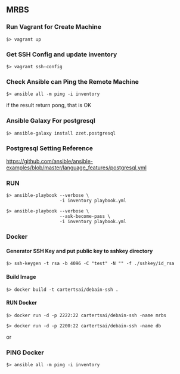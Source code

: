 MRBS
-----------

### Run Vagrant for Create Machine
```
$> vagrant up
```

### Get SSH Config and update inventory
```
$> vagrant ssh-config
```

### Check Ansible can Ping the Remote Machine
```
$> ansible all -m ping -i inventory
```

if the result return pong, that is OK

###  Ansible Galaxy For postgresql
```
$> ansible-galaxy install zzet.postgresql
```

### Postgresql Setting Reference
https://github.com/ansible/ansible-examples/blob/master/language_features/postgresql.yml

### RUN
```
$> ansible-playbook --verbose \
                    -i inventory playbook.yml
```

```
$> ansible-playbook --verbose \
                    --ask-become-pass \
                    -i inventory playbook.yml
```


### Docker
#### Generator SSH Key and put public key to sshkey directory
```
$> ssh-keygen -t rsa -b 4096 -C "test" -N "" -f ./sshkey/id_rsa
```

#### Build Image
```
$> docker build -t cartertsai/debain-ssh .
```

#### RUN Docker 
```
$> docker run -d -p 2222:22 cartertsai/debain-ssh -name mrbs
```

```
$> docker run -d -p 2200:22 cartertsai/debain-ssh -name db
```

or 

### PING Docker
```
$> ansible all -m ping -i inventory
```